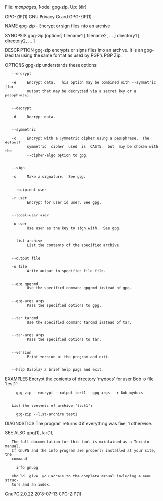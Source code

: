 File: *manpages*,  Node: gpg-zip,  Up: (dir)

GPG-ZIP(1)                     GNU Privacy Guard                    GPG-ZIP(1)



NAME
       gpg-zip - Encrypt or sign files into an archive

SYNOPSIS
       gpg-zip [options] filename1 [ filename2, ... ] directory1 [ directory2,
       ... ]


DESCRIPTION
       gpg-zip encrypts or signs files into an archive.  It is an gpg-ized tar
       using the same format as used by PGP's PGP Zip.


OPTIONS
       gpg-zip understands these options:



       --encrypt

       -e     Encrypt data.  This option may be combined with --symmetric (for
              output that may be decrypted via a secret key or a passphrase).


       --decrypt

       -d     Decrypt data.


       --symmetric

       -c     Encrypt with a symmetric cipher using a passphrase.  The default
              symmetric  cipher  used  is  CAST5,  but  may be chosen with the
              --cipher-algo option to gpg.


       --sign

       -s     Make a signature.  See gpg.


       --recipient user

       -r user
              Encrypt for user id user. See gpg.


       --local-user user

       -u user
              Use user as the key to sign with.  See gpg.


       --list-archive
              List the contents of the specified archive.


       --output file

       -o file
              Write output to specified file file.


       --gpg gpgcmd
              Use the specified command gpgcmd instead of gpg.


       --gpg-args args
              Pass the specified options to gpg.


       --tar tarcmd
              Use the specified command tarcmd instead of tar.


       --tar-args args
              Pass the specified options to tar.


       --version
              Print version of the program and exit.


       --help Display a brief help page and exit.



EXAMPLES
       Encrypt the contents  of  directory  ‘mydocs’  for  user  Bob  to  file
       ‘test1’:

         gpg-zip --encrypt --output test1 --gpg-args  -r Bob mydocs


       List the contents of archive ‘test1’:

         gpg-zip --list-archive test1



DIAGNOSTICS
       The program returns 0 if everything was fine, 1 otherwise.



SEE ALSO
       gpg(1), tar(1),

       The full documentation for this tool is maintained as a Texinfo manual.
       If GnuPG and the info program are properly installed at your site,  the
       command

         info gnupg

       should  give  you access to the complete manual including a menu struc‐
       ture and an index.



GnuPG 2.0.22                      2018-07-13                        GPG-ZIP(1)
